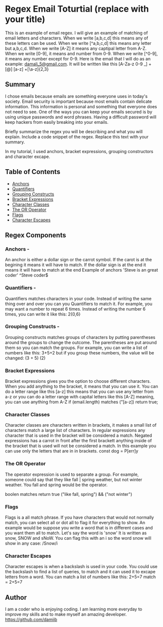 # Regex Email Toturtial (replace with your title)

This is an example of email regex.  I will give an example of matching of email letters and characters. When we write [a,b,c,d] this means any of these letters can be used.  When we write [^a,b,c,d] this means any letter but a,b,c,d.  When we write [A-Z] it means any captipal letter from A-Z.  When we write [0-9], it means and number from 0-9.  When we write [^0-9], it means any number except for 0-9. Here is the email that I will do as an example: damali_5@gmail.com. It will be written like this [A-Za-z 0-9 _] +[@] [a-z] +[\a-z]{2,3}
## Summary
I chose emails because emails are something everyone uses in today's society.  Email security is important because most emails contain delicate information.  This information is personal and something that everyone does not need to see.  One of the ways you can keep your emails secured is by using unique passwords and word phrases. Having a difficult password will keep hackers from easily breaking into your emails.

Briefly summarize the regex you will be describing and what you will explain. Include a code snippet of the regex. Replace this text with your summary.

In my tutorial, I used anchors, bracket expressions, grouping constructors and character excape.

## Table of Contents

- [Anchors](#anchors)
- [Quantifiers](#quantifiers)
- [Grouping Constructs](#grouping-constructs)
- [Bracket Expressions](#bracket-expressions)
- [Character Classes](#character-classes)
- [The OR Operator](#the-or-operator)
- [Flags](#flags)
- [Character Escapes](#character-escapes)

## Regex Components

### Anchors - 
An anchor is either a dollar sign or the carrot symbol. If the carot is at the begining it means it will have to match.  If the dollar sign is at the end it means it will have to match at the end
Example of anchors
'Steve is an great coder'
^Steve     coder$

### Quantifiers - 
Quantifiers matches characters in your code. Instead of writing the same thing over and over you can you Quantifiers to match it.  For example, you may want a number to repeat 6 times.  Instead of writing the number 6 times, you can write it like this:
2{0,6}

### Grouping Constructs - 
Grouping constructs matches groups of characters by putting parentheses around the groups to change the outcome.  The parentheses are put around them so you can match the groups.  For example, you can write a list of numbers like this: 3+5+2 but if you group these numbers, the value will be changed: (3 + 5) (2) 

### Bracket Expressions 
 Bracket expressions gives you the option to choose different characters.  When you add anything to the bracket, it means that you can use it.  You can do a letter range like this [a-z] this means that you can use any letter from a-z or you can do a letter range with capital letters like this [A-Z] meaning, you can use anything from A-Z
 if (email.length) matches ("[a-z])
 return true;

### Character Classes  

Character classes are characters written in brackets, it makes a small list of characters match a large list of characters. In regular expressions any character that is used in the bracket will be considered a match. Negated expressions has a carrot in front after the first brackett anything inside of the bracket that is used will not be considered a match. In this example you can use only the letters that are in in brackets.
 const dog = P[err]y

### The OR Operator
The operator expression is used to separate a group. For example, someone could say that they like fall | spring weather, but not winter weather.  You fall and spring would be the operator.

boolen matches
return true ("like fall, spring") && ("not winter")

### Flags 
Flags is a all match phrase. If you have characters that would not normally match, you can select all or dot all to flag it for everything to show.  An example would be suppose you write a word that is in different cases and you want them all to match.  Let's say the word is 'snow'  It is written as snow, SNOW and sNoW.  You can flag this with an i so the word snow will show in any case:
/Snow/i

### Character Escapes 
Character escapes is when a backslash is used in your code.  You could use the backslash to find a list of queries, to match and it can used it to excape letters from a word.  You can match a list of numbers like this:
2+5=7 match = 2\+5=7

## Author

I am a coder who is enjoying coding.  I am learning more everyday to improve my skills and to make myself an amazing developer.  
https://github.com/damiib 
